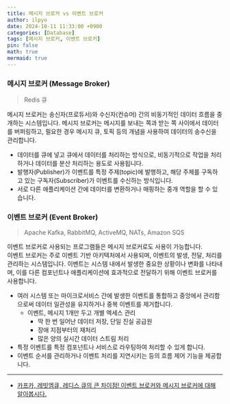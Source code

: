 ```yaml
---
title: 메시지 브로커 vs 이벤트 브로커
author: ilpyo
date: 2024-10-11 11:33:00 +0900
categories: [Database]
tags: [메시지 브로커, 이벤트 브로커]
pin: false
math: true
mermaid: true
---
```


### 메시지 브로커 (Message Broker)
> Redis 큐

메시지 브로커는 송신자(프로듀서)와 수신자(컨슈머) 간의 비동기적인 데이터 흐름을 중개하는 시스템입니다. 메시지 브로커는 메시지를 보내는 쪽과 받는 쪽 사이에서 데이터를 버퍼링하고, 필요한 경우 메시지 큐, 토픽 등의 개념을 사용하여 데이터의 송수신을 관리합니다.  
+ 데이터를 큐에 넣고 큐에서 데이터를 처리하는 방식으로, 비동기적으로 작업을 처리하거나 데이터를 분산 처리하는 용도로 사용됩니다.
+ 발행자(Publisher)가 이벤트를 특정 주제(topic)에 발행하고, 해당 주제를 구독하고 있는 구독자(Subscriber)가 이벤트를 수신하는 방식입니다.
+ 서로 다른 애플리케이션 간에 데이터를 변환하거나 매핑하는 중개 역할을 할 수 있습니다.

### 이벤트 브로커 (Event Broker)
> Apache Kafka, RabbitMQ, ActiveMQ, NATs, Amazon SQS

이벤트 브로커로 사용되는 프로그램들은 메시지 브로커로도 사용이 가능합니다.  
이벤트 브로커는 주로 이벤트 기반 아키텍처에서 사용되며, 이벤트의 발생, 전달, 처리를 관리하는 시스템입니다. 이벤트는 시스템 내에서 발생한 중요한 상황이나 변화를 나타내며, 이를 다른 컴포넌트나 애플리케이션에 효과적으로 전달하기 위해 이벤트 브로커를 사용합니다.  
+ 여러 시스템 또는 마이크로서비스 간에 발생한 이벤트를 통합하고 중앙에서 관리함으로써 데이터 일관성을 유지하거나 중복 이벤트를 제거합니다.
  + 이벤트, 메시지 1개만 두고 개별 엑세스 관리
    + 딱 한 번 일어난 데이터 저장, 단일 진실 공급원
    + 장애 지점부터의 재처리
    + 많은 양의 실시간 데이터 스트림 처리
+ 특정 이벤트를 특정 컴포넌트나 서비스로 라우팅하여 처리할 수 있게 합니다.
+ 이벤트 순서를 관리하거나 이벤트 처리를 지연시키는 등의 흐름 제어 기능을 제공합니다.
****
+ [카프카, 레빗엠큐, 레디스 큐의 큰 차이점! 이벤트 브로커와 메시지 브로커에 대해 알아봅시다.](https://youtu.be/H_DaPyUOeTo)

